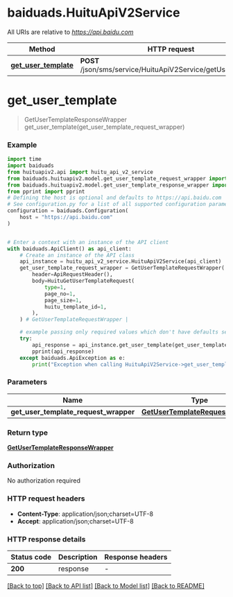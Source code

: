# baiduads.HuituApiV2Service

All URIs are relative to *https://api.baidu.com*

Method | HTTP request | Description
------------- | ------------- | -------------
[**get_user_template**](HuituApiV2Service.md#get_user_template) | **POST** /json/sms/service/HuituApiV2Service/getUserTemplate | 


# **get_user_template**
> GetUserTemplateResponseWrapper get_user_template(get_user_template_request_wrapper)



### Example


```python
import time
import baiduads
from huituapiv2.api import huitu_api_v2_service
from baiduads.huituapiv2.model.get_user_template_request_wrapper import GetUserTemplateRequestWrapper
from baiduads.huituapiv2.model.get_user_template_response_wrapper import GetUserTemplateResponseWrapper
from pprint import pprint
# Defining the host is optional and defaults to https://api.baidu.com
# See configuration.py for a list of all supported configuration parameters.
configuration = baiduads.Configuration(
    host = "https://api.baidu.com"
)


# Enter a context with an instance of the API client
with baiduads.ApiClient() as api_client:
    # Create an instance of the API class
    api_instance = huitu_api_v2_service.HuituApiV2Service(api_client)
    get_user_template_request_wrapper = GetUserTemplateRequestWrapper(
        header=ApiRequestHeader(),
        body=HuituGetUserTemplateRequest(
            type=1,
            page_no=1,
            page_size=1,
            huitu_template_id=1,
        ),
    ) # GetUserTemplateRequestWrapper | 

    # example passing only required values which don't have defaults set
    try:
        api_response = api_instance.get_user_template(get_user_template_request_wrapper)
        pprint(api_response)
    except baiduads.ApiException as e:
        print("Exception when calling HuituApiV2Service->get_user_template: %s\n" % e)
```


### Parameters

Name | Type | Description  | Notes
------------- | ------------- | ------------- | -------------
 **get_user_template_request_wrapper** | [**GetUserTemplateRequestWrapper**](GetUserTemplateRequestWrapper.md)|  |

### Return type

[**GetUserTemplateResponseWrapper**](GetUserTemplateResponseWrapper.md)

### Authorization

No authorization required

### HTTP request headers

 - **Content-Type**: application/json;charset=UTF-8
 - **Accept**: application/json;charset=UTF-8


### HTTP response details

| Status code | Description | Response headers |
|-------------|-------------|------------------|
**200** | response |  -  |

[[Back to top]](#) [[Back to API list]](../README.md#documentation-for-api-endpoints) [[Back to Model list]](../README.md#documentation-for-models) [[Back to README]](../README.md)

